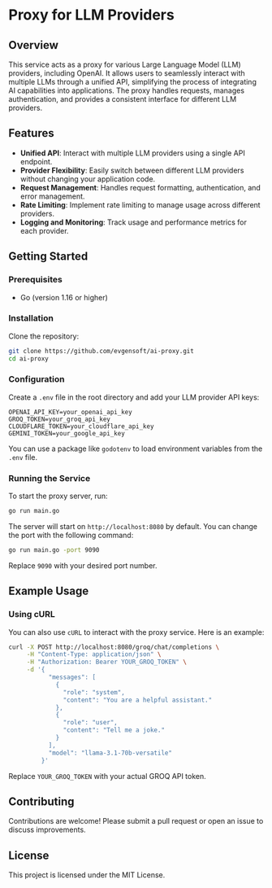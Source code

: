 # Proxy for LLM Providers

## Overview
This service acts as a proxy for various Large Language Model (LLM) providers, including OpenAI. It allows users to seamlessly interact with multiple LLMs through a unified API, simplifying the process of integrating AI capabilities into applications. The proxy handles requests, manages authentication, and provides a consistent interface for different LLM providers.

## Features
- **Unified API**: Interact with multiple LLM providers using a single API endpoint.
- **Provider Flexibility**: Easily switch between different LLM providers without changing your application code.
- **Request Management**: Handles request formatting, authentication, and error management.
- **Rate Limiting**: Implement rate limiting to manage usage across different providers.
- **Logging and Monitoring**: Track usage and performance metrics for each provider.

## Getting Started

### Prerequisites
- Go (version 1.16 or higher)

### Installation

Clone the repository:
```bash
git clone https://github.com/evgensoft/ai-proxy.git
cd ai-proxy
```

### Configuration
Create a `.env` file in the root directory and add your LLM provider API keys:
```plaintext
OPENAI_API_KEY=your_openai_api_key
GROQ_TOKEN=your_groq_api_key
CLOUDFLARE_TOKEN=your_cloudflare_api_key
GEMINI_TOKEN=your_google_api_key
```
You can use a package like `godotenv` to load environment variables from the `.env` file.

### Running the Service
To start the proxy server, run:
```bash
go run main.go
```
The server will start on `http://localhost:8080` by default. You can change the port with the following command:
```bash
go run main.go -port 9090
```
Replace `9090` with your desired port number.

## Example Usage

### Using cURL
You can also use `cURL` to interact with the proxy service. Here is an example:

```bash
curl -X POST http://localhost:8080/groq/chat/completions \
     -H "Content-Type: application/json" \
     -H "Authorization: Bearer YOUR_GROQ_TOKEN" \
     -d '{
           "messages": [
             {
               "role": "system",
               "content": "You are a helpful assistant."
             },
             {
               "role": "user",
               "content": "Tell me a joke."
             }
           ],
           "model": "llama-3.1-70b-versatile"
         }'
```
Replace `YOUR_GROQ_TOKEN` with your actual GROQ API token.

## Contributing
Contributions are welcome! Please submit a pull request or open an issue to discuss improvements.

## License
This project is licensed under the MIT License.
